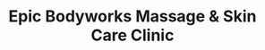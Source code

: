 ---
title: "Epic Bodyworks Massage & Skin Care Clinic"
url: /saint-louis-park/epic-bodyworks-massage-und-skin-care-clinic/
shop: Massage
---